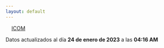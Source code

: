 ```yaml
---
layout: default
---
```

<a href="planes/ICOM/" style="padding: 1rem;">ICOM</a>
<p class_="text-center text-muted">Datos actualizados al día <b>24 de enero de 2023</b> a las <b>04:16 AM</b></p>